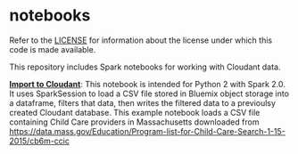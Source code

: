 # notebooks
Refer to the <a href="LICENSE" target="_blank">LICENSE</a> for information about the license under which this code is made available.

This repository includes Spark notebooks for working with Cloudant data.

<strong><a href="Import-to-Cloudant.ipynb" target="_blank">Import to Cloudant</a></strong>: This notebook is intended for Python 2 with Spark 2.0. It uses SparkSession to load a CSV file stored in Bluemix object storage into a dataframe, filters that data, then writes the filtered data to a previoulsy created Cloudant database. This example notebook loads a CSV file containing Child Care providers in Massachusetts downloaded from https://data.mass.gov/Education/Program-list-for-Child-Care-Search-1-15-2015/cb6m-ccic
